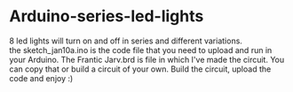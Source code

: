 # Arduino-series-led-lights
8 led lights will turn on and off in series and different variations.  
the sketch_jan10a.ino is the code file that you need to upload and run in your Arduino.
The Frantic Jarv.brd is file in which I've made the circuit. You can copy that or build a circuit of your own.
Build the circuit, upload the code and enjoy :)
